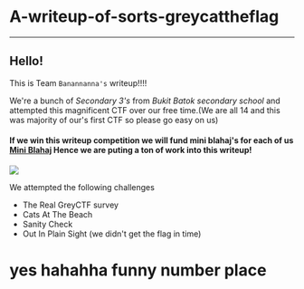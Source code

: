 # A-writeup-of-sorts-greycattheflag

---

## Hello!

This is Team `Banannanna's` writeup!!!!

We're a bunch of *Secondary 3's* from *Bukit Batok secondary school* and attempted this magnificent CTF over our free time.(We are all 14 and this was majority of our's first CTF so please go easy on us)

#### If we win this writeup competition we will fund mini blahaj's for each of us [Mini Blahaj](https://www.ikea.com/sg/en/p/blahaj-soft-toy-baby-shark-00540664/) Hence we are puting a ton of work into this writeup!

![](https://github.com/saumilthecode/A-writeup-of-sorts-greycattheflag-/blob/main/Images/SCR-20240425-qnwt.png?raw=true)

We attempted the following challenges

*  The Real GreyCTF survey
*  Cats At The Beach
*  Sanity Check
*  Out In Plain Sight (we didn't get the flag in time)




# yes hahahha funny number place
